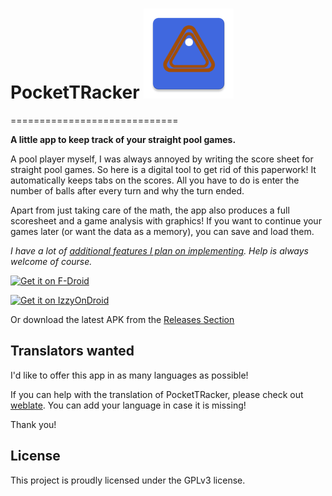 # PocketTRacker ![](app/src/main/res/mipmap-xxhdpi/ic_launcher.webp)
=============================

**A little app to keep track of your straight pool games.**

A pool player myself, I was always annoyed by writing the score sheet for straight pool games.
So here is a digital tool to get rid of this paperwork! 
It automatically keeps tabs on the scores. All you have to do is enter the number of balls after every turn and why the turn ended.

Apart from just taking care of the math, the app also produces a full scoresheet and a game analysis with graphics!
If you want to continue your games later (or want the data as a memory), you can save and load them.

*I have a lot of [additional features I plan on implementing](Ideas.md). Help is always welcome of course.*

[<img src="https://fdroid.gitlab.io/artwork/badge/get-it-on.png"
     alt="Get it on F-Droid"
     height="80">](https://f-droid.org/packages/org.sbv.pockettracker/)

[<img src="https://gitlab.com/IzzyOnDroid/repo/-/raw/master/assets/IzzyOnDroid.png"
     alt="Get it on IzzyOnDroid"
     height="80">](https://apt.izzysoft.de/fdroid/index/apk/org.sbv.pockettracker/)

Or download the latest APK from the [Releases Section](https://gitlab.com/Dacid99/pockettracker/-/releases)

## Translators wanted

I'd like to offer this app in as many languages as possible!

If you can help with the translation of PocketTRacker, please check out [weblate](https://hosted.weblate.org/projects/pockettracker/).
You can add your language in case it is missing!

Thank you!

## License

This project is proudly licensed under the GPLv3 license.
